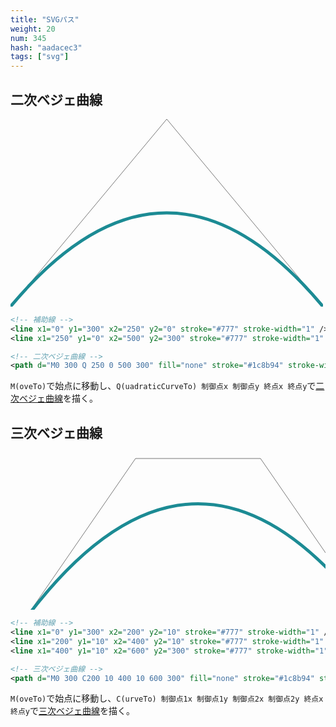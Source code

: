 ```yaml
---
title: "SVGパス"
weight: 20
num: 345
hash: "aadacec3"
tags: ["svg"]
---
```


## 二次ベジェ曲線

<svg width="500" height="300" xmlns="http://www.w3.org/2000/svg" version="1.1">
  <line x1="0" y1="300" x2="250" y2="0" stroke="#777" stroke-width="1" />
  <line x1="250" y1="0" x2="500" y2="300" stroke="#777" stroke-width="1" />
  <path d="M0 300 Q 250 0 500 300" fill="none" stroke="#1c8b94" stroke-width="5" />
</svg>

```svg
<!-- 補助線 -->
<line x1="0" y1="300" x2="250" y2="0" stroke="#777" stroke-width="1" />
<line x1="250" y1="0" x2="500" y2="300" stroke="#777" stroke-width="1" />

<!-- 二次ベジェ曲線 -->
<path d="M0 300 Q 250 0 500 300" fill="none" stroke="#1c8b94" stroke-width="5" />
```

`M(oveTo)`で始点に移動し、`Q(uadraticCurveTo) 制御点x 制御点y 終点x 終点y`で[二次ベジェ曲線](/946c9cf0)を描く。

## 三次ベジェ曲線

<svg width="600" height="300" xmlns="http://www.w3.org/2000/svg" version="1.1">
  <line x1="0" y1="300" x2="200" y2="10" stroke="#777" stroke-width="1" />
  <line x1="200" y1="10" x2="400" y2="10" stroke="#777" stroke-width="1" />
  <line x1="400" y1="10" x2="600" y2="300" stroke="#777" stroke-width="1" />
  <path d="M0 300 C200 10 400 10 600 300" fill="none" stroke="#1c8b94" stroke-width="5" />
</svg>

```svg
<!-- 補助線 -->
<line x1="0" y1="300" x2="200" y2="10" stroke="#777" stroke-width="1" />
<line x1="200" y1="10" x2="400" y2="10" stroke="#777" stroke-width="1" />
<line x1="400" y1="10" x2="600" y2="300" stroke="#777" stroke-width="1" />

<!-- 三次ベジェ曲線 -->
<path d="M0 300 C200 10 400 10 600 300" fill="none" stroke="#1c8b94" stroke-width="5" />
```

`M(oveTo)`で始点に移動し、`C(urveTo) 制御点1x 制御点1y 制御点2x 制御点2y 終点x 終点y`で[三次ベジェ曲線](/946c9cf0)を描く。
